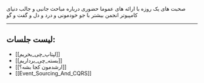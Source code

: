 صحبت های یک روزه با ارائه های عموما حضوری درباره مباحث جانبی و جالب دنیای کامپیوتر انجمن
بیشتر با جو خودمونی و درد و دل و گفت و گو


---
## لیست جلسات:

* [[لپتاپ_چی_بخریم]]
* [[بسته_چی_برداریم]]
* [[ارشدمون کجا بشه؟]]
* [[Event_Sourcing_And_CQRS]]
